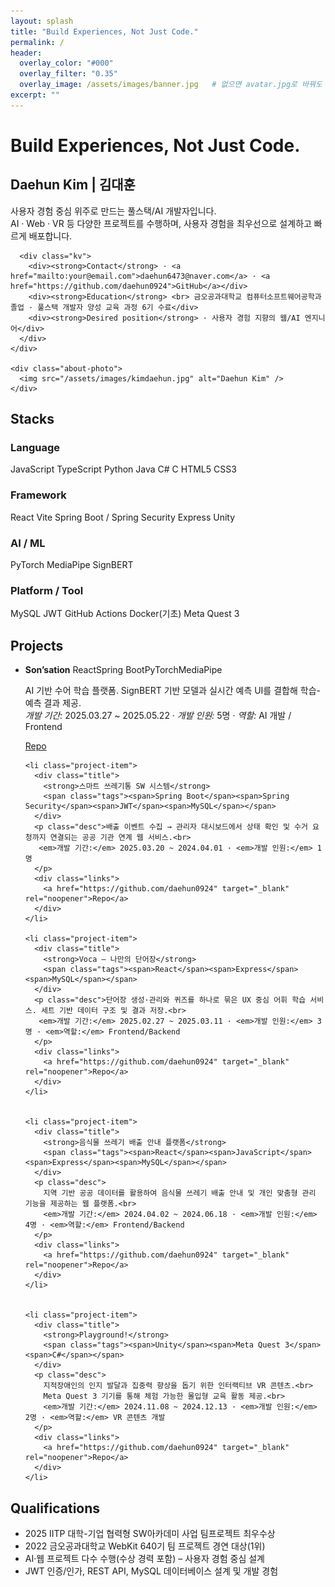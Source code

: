 ```yaml
---
layout: splash
title: "Build Experiences, Not Just Code."
permalink: /
header:
  overlay_color: "#000"
  overlay_filter: "0.35"
  overlay_image: /assets/images/banner.jpg   # 없으면 avatar.jpg로 바꿔도 됩니다.
excerpt: ""
---
```


<!-- ===== HERO SLOGAN ===== -->
<div class="hero-slogan">
  <h1>Build Experiences, Not Just Code.</h1>
</div>

<!-- ===== ABOUT ===== -->
<section class="section" id="about">
  <div class="about-card">
    <div class="about-text">
      <h2 class="section-title">Daehun Kim | 김대훈</h2>
      <p class="lead">
        사용자 경험 중심 위주로 만드는 풀스택/AI 개발자입니다.<br>
        AI · Web · VR 등 다양한 프로젝트를 수행하며, 사용자 경험을 최우선으로 설계하고 빠르게 배포합니다.
      </p>

      <div class="kv">
        <div><strong>Contact</strong> · <a href="mailto:your@email.com">daehun6473@naver.com</a> · <a href="https://github.com/daehun0924">GitHub</a></div>
        <div><strong>Education</strong> <br> 금오공과대학교 컴퓨터소프트웨어공학과 졸업 · 풀스택 개발자 양성 교육 과정 6기 수료</div>
        <div><strong>Desired position</strong> · 사용자 경험 지향의 웹/AI 엔지니어</div>
      </div>
    </div>

    <div class="about-photo">
      <img src="/assets/images/kimdaehun.jpg" alt="Daehun Kim" />
    </div>
  </div>
</section>

<!-- ===== STACKS ===== -->
<section class="section" id="stacks">
  <h2 class="section-title">Stacks</h2>

  <div class="stack-group">
    <h3>Language</h3>
    <div class="badges">
      <span class="badge"><i class="devicon-javascript-plain colored"></i>JavaScript</span>
      <span class="badge"><i class="devicon-typescript-plain colored"></i>TypeScript</span>
      <span class="badge"><i class="devicon-python-plain colored"></i>Python</span>
      <span class="badge"><i class="devicon-java-plain colored"></i>Java</span>
      <span class="badge"><i class="devicon-csharp-plain colored"></i>C#</span>
      <span class="badge"><i class="devicon-c-plain colored"></i>C</span>
      <span class="badge"><i class="devicon-html5-plain colored"></i>HTML5</span>
      <span class="badge"><i class="devicon-css3-plain colored"></i>CSS3</span>
    </div>
  </div>

  <div class="stack-group">
    <h3>Framework</h3>
    <div class="badges">
      <span class="badge"><i class="devicon-react-original colored"></i>React</span>
      <span class="badge"><i class="devicon-vitejs-plain colored"></i>Vite</span>
      <span class="badge"><i class="devicon-spring-plain colored"></i>Spring Boot / Spring Security</span>
      <span class="badge"><i class="devicon-express-original"></i>Express</span>
      <span class="badge"><i class="devicon-unity-original colored"></i>Unity</span>
    </div>
  </div>

  <div class="stack-group">
    <h3>AI / ML</h3>
    <div class="badges">
      <span class="badge"><i class="devicon-pytorch-original colored"></i>PyTorch</span>
      <span class="badge">MediaPipe</span>
      <span class="badge">SignBERT</span>
    </div>
  </div>

  <div class="stack-group">
    <h3>Platform / Tool</h3>
    <div class="badges">
      <span class="badge"><i class="devicon-mysql-plain colored"></i>MySQL</span>
      <span class="badge">JWT</span>
      <span class="badge"><i class="devicon-github-plain colored"></i>GitHub Actions</span>
      <span class="badge"><i class="devicon-docker-plain colored"></i>Docker(기초)</span>
      <span class="badge">Meta Quest 3</span>
    </div>
  </div>
</section>


<!-- ===== PROJECTS ===== -->
<section class="section" id="projects">
  <h2 class="section-title">Projects</h2>

  <ul class="project-list">
    <li class="project-item">
      <div class="title">
        <strong>Son’sation</strong>
        <span class="tags"><span>React</span><span>Spring Boot</span><span>PyTorch</span><span>MediaPipe</span></span>
      </div>
      <p class="desc">AI 기반 수어 학습 플랫폼. SignBERT 기반 모델과 실시간 예측 UI를 결합해 학습-예측 결과 제공.<br>
       <em>개발 기간:</em> 2025.03.27 ~ 2025.05.22 · <em>개발 인원:</em> 5명 · <em>역할:</em> AI 개발 / Frontend
      </p>
      <div class="links">
        <a href="https://github.com/daehun0924" target="_blank" rel="noopener">Repo</a>
      </div>
    </li>

    <li class="project-item">
      <div class="title">
        <strong>스마트 쓰레기통 SW 시스템</strong>
        <span class="tags"><span>Spring Boot</span><span>Spring Security</span><span>JWT</span><span>MySQL</span></span>
      </div>
      <p class="desc">배출 이벤트 수집 → 관리자 대시보드에서 상태 확인 및 수거 요청까지 연결되는 공공 기관 연계 웹 서비스.<br>
       <em>개발 기간:</em> 2025.03.20 ~ 2024.04.01 · <em>개발 인원:</em> 1명
      </p>
      <div class="links">
        <a href="https://github.com/daehun0924" target="_blank" rel="noopener">Repo</a>
      </div>
    </li>

    <li class="project-item">
      <div class="title">
        <strong>Voca – 나만의 단어장</strong>
        <span class="tags"><span>React</span><span>Express</span><span>MySQL</span></span>
      </div>
      <p class="desc">단어장 생성·관리와 퀴즈를 하나로 묶은 UX 중심 어휘 학습 서비스. 세트 기반 데이터 구조 및 결과 저장.<br>
       <em>개발 기간:</em> 2025.02.27 ~ 2025.03.11 · <em>개발 인원:</em> 3명 · <em>역할:</em> Frontend/Backend
      </p>
      <div class="links">
        <a href="https://github.com/daehun0924" target="_blank" rel="noopener">Repo</a>
      </div>
    </li>

    
    <li class="project-item">
      <div class="title">
        <strong>음식물 쓰레기 배출 안내 플랫폼</strong>
        <span class="tags"><span>React</span><span>JavaScript</span><span>Express</span><span>MySQL</span></span>
      </div>
      <p class="desc">
        지역 기반 공공 데이터를 활용하여 음식물 쓰레기 배출 안내 및 개인 맞춤형 관리 기능을 제공하는 웹 플랫폼.<br>
        <em>개발 기간:</em> 2024.04.02 ~ 2024.06.18 · <em>개발 인원:</em> 4명 · <em>역할:</em> Frontend/Backend
      </p>
      <div class="links">
        <a href="https://github.com/daehun0924" target="_blank" rel="noopener">Repo</a>
      </div>
    </li>

    
    <li class="project-item">
      <div class="title">
        <strong>Playground!</strong>
        <span class="tags"><span>Unity</span><span>Meta Quest 3</span><span>C#</span></span>
      </div>
      <p class="desc">
        지적장애인의 인지 발달과 집중력 향상을 돕기 위한 인터랙티브 VR 콘텐츠.<br>
        Meta Quest 3 기기를 통해 체험 가능한 몰입형 교육 활동 제공.<br>
        <em>개발 기간:</em> 2024.11.08 ~ 2024.12.13 · <em>개발 인원:</em> 2명 · <em>역할:</em> VR 콘텐츠 개발
      </p>
      <div class="links">
        <a href="https://github.com/daehun0924" target="_blank" rel="noopener">Repo</a>
      </div>
    </li>
  </ul>
</section>


<!-- ===== QUALIFICATIONS ===== -->
<section class="section" id="qualifications">
  <h2 class="section-title">Qualifications</h2>
  <ul class="qual-list">
    <li>2025 IITP 대학-기업 협력형 SW아카데미 사업 팀프로젝트 최우수상</li>
    <li>2022 금오공과대학교 WebKit 640기 팀 프로젝트 경연 대상(1위)</li>
    <li>AI·웹 프로젝트 다수 수행(수상 경력 포함) – 사용자 경험 중심 설계</li>
    <li>JWT 인증/인가, REST API, MySQL 데이터베이스 설계 및 개발 경험</li>
  </ul>
</section>
